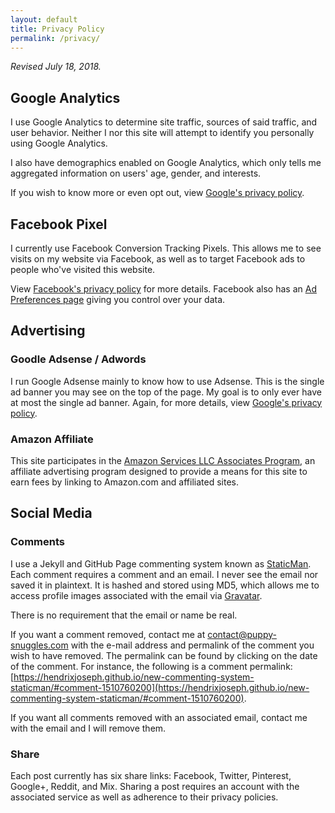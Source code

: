 ```yaml
---
layout: default
title: Privacy Policy
permalink: /privacy/
---
```


*Revised July 18, 2018.*

## Google Analytics

I use Google Analytics to determine site traffic, sources of said traffic, and user behavior. Neither I nor this site will attempt to identify you personally using Google Analytics.

I also have demographics enabled on Google Analytics, which only tells me aggregated information on users' age, gender, and interests.

If you wish to know more or even opt out, view [Google's privacy policy](https://www.google.com/intl/en/policies/privacy/).

## Facebook Pixel

I currently use Facebook Conversion Tracking Pixels. This allows me to see visits on my website via Facebook, as well as to target Facebook ads to people who've visited this website.

View [Facebook's privacy policy](https://www.facebook.com/about/privacy/) for more details. Facebook also has an [Ad Preferences page](https://www.facebook.com/ads/preferences/) giving you control over your data.

## Advertising

### Goodle Adsense / Adwords

I run Google Adsense mainly to know how to use Adsense. This is the single ad banner you may see on the top of the page. My goal is to only ever have at most the single ad banner. Again, for more details, view [Google's privacy policy](https://www.google.com/intl/en/policies/privacy/).

### Amazon Affiliate

This site participates in the [Amazon Services LLC Associates Program](https://affiliate-program.amazon.com/help/operating/agreement), an affiliate advertising program designed to provide a means for this site to earn fees by linking to Amazon.com and affiliated sites.

## Social Media

### Comments

I use a Jekyll and GitHub Page commenting system known as [StaticMan](https://hendrixjoseph.github.io/new-commenting-system-staticman/). Each comment requires a comment and an email. I never see the email nor saved it in plaintext. It is hashed and stored using MD5, which allows me to access profile images associated with the email via [Gravatar](https://www.gravatar.com).

There is no requirement that the email or name be real.

If you want a comment removed, contact me at contact@puppy-snuggles.com with the e-mail address and permalink of the comment you wish to have removed. The permalink can be found by clicking on the date of the comment. For instance, the following is a comment permalink: [https://hendrixjoseph.github.io/new-commenting-system-staticman/#comment-1510760200](https://hendrixjoseph.github.io/new-commenting-system-staticman/#comment-1510760200).

If you want all comments removed with an associated email, contact me with the email and I will remove them.

### Share

Each post currently has six share links: Facebook, Twitter, Pinterest, Google+, Reddit, and Mix. Sharing a post requires an account with the associated service as well as adherence to their privacy policies.
